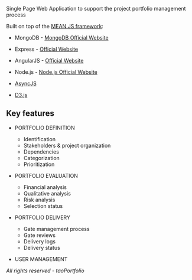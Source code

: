 Single Page Web Application to support the project portfolio management process

Built on top of the [MEAN.JS framework](http://meanjs.org):

* MongoDB - [MongoDB Official Website](http://mongodb.org/)
* Express - [Official Website](http://expressjs.com/)
* AngularJS - [Official Website](http://angularjs.org/)
* Node.js - [Node.js Official Website](http://nodejs.org/)

* [AsyncJS](http://caolan.github.io/async/)
* [D3.js](https://d3js.org)

## Key features

* PORTFOLIO DEFINITION
  * Identification
  * Stakeholders & project organization
  * Dependencies
  * Categorization
  * Prioritization

* PORTFOLIO EVALUATION
  * Financial analysis
  * Qualitative analysis
  * Risk analysis
  * Selection status

* PORTFOLIO DELIVERY
  * Gate management process
  * Gate reviews
  * Delivery logs
  * Delivery status

* USER MANAGEMENT


_All rights reserved - taoPortfolio_
